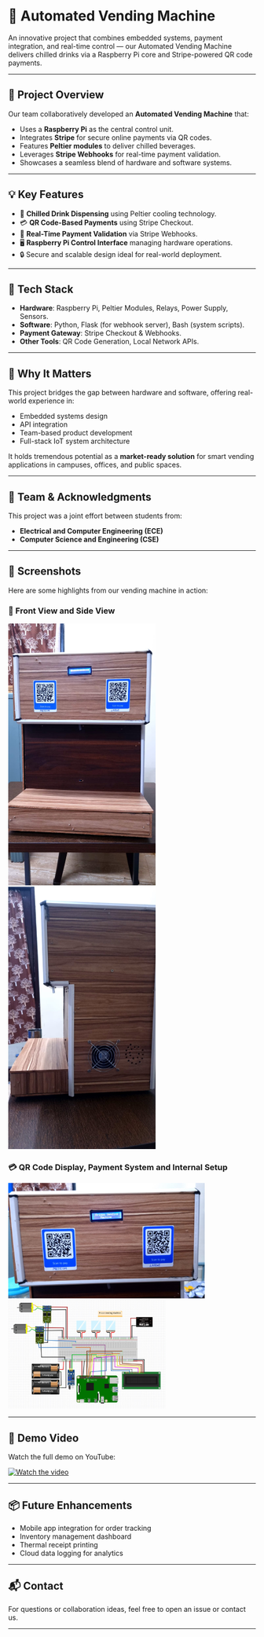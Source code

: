# 🥤 Automated Vending Machine

An innovative project that combines embedded systems, payment integration, and real-time control — our Automated Vending Machine delivers chilled drinks via a Raspberry Pi core and Stripe-powered QR code payments.

---

## 🚀 Project Overview

Our team collaboratively developed an **Automated Vending Machine** that:

- Uses a **Raspberry Pi** as the central control unit.
- Integrates **Stripe** for secure online payments via QR codes.
- Features **Peltier modules** to deliver chilled beverages.
- Leverages **Stripe Webhooks** for real-time payment validation.
- Showcases a seamless blend of hardware and software systems.

---

## 💡 Key Features

- 🧊 **Chilled Drink Dispensing** using Peltier cooling technology.
- 💳 **QR Code-Based Payments** using Stripe Checkout.
- 🔄 **Real-Time Payment Validation** via Stripe Webhooks.
- 🖥️ **Raspberry Pi Control Interface** managing hardware operations.
- 🔒 Secure and scalable design ideal for real-world deployment.

---

## 🧠 Tech Stack

- **Hardware**: Raspberry Pi, Peltier Modules, Relays, Power Supply, Sensors.
- **Software**: Python, Flask (for webhook server), Bash (system scripts).
- **Payment Gateway**: Stripe Checkout & Webhooks.
- **Other Tools**: QR Code Generation, Local Network APIs.

---

## 🌟 Why It Matters

This project bridges the gap between hardware and software, offering real-world experience in:

- Embedded systems design
- API integration
- Team-based product development
- Full-stack IoT system architecture

It holds tremendous potential as a **market-ready solution** for smart vending applications in campuses, offices, and public spaces.

---

## 👥 Team & Acknowledgments

This project was a joint effort between students from:

- **Electrical and Computer Engineering (ECE)**
- **Computer Science and Engineering (CSE)**


---

## 📸 Screenshots

Here are some highlights from our vending machine in action:

### 🧊 Front View and Side View
<img src="./media/frizzo4.jpg" width="300"/> <img src="./media/frizzo2.jpg" width="300"/> 

### 💳 QR Code Display, Payment System and Internal Setup
<img src="./media/frizzo3.jpg" width="400"/> <img src="./media/cricuit diagram frizzo.jpg" width="320"/>

---

## 🎥 Demo Video

Watch the full demo on YouTube:

[![Watch the video]("./media/frizzo1.jpg")](https://www.youtube.com/watch?v=mcWkoIMRP3E)

---

## 📦 Future Enhancements

- Mobile app integration for order tracking
- Inventory management dashboard
- Thermal receipt printing
- Cloud data logging for analytics

---

## 📬 Contact

For questions or collaboration ideas, feel free to open an issue or contact us.

---

